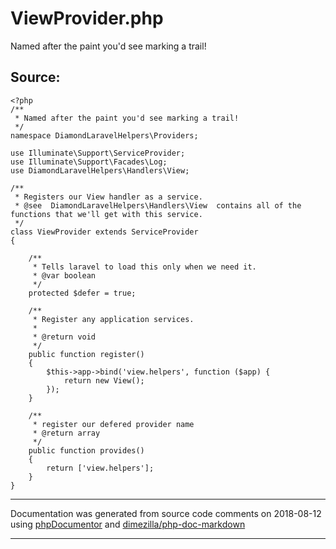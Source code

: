 # ViewProvider.php
Named after the paint you&#039;d see marking a trail!


## Source:
```
<?php
/**
 * Named after the paint you'd see marking a trail!
 */
namespace DiamondLaravelHelpers\Providers;

use Illuminate\Support\ServiceProvider;
use Illuminate\Support\Facades\Log;
use DiamondLaravelHelpers\Handlers\View;

/**
 * Registers our View handler as a service.
 * @see  DiamondLaravelHelpers\Handlers\View  contains all of the functions that we'll get with this service.
 */
class ViewProvider extends ServiceProvider
{

    /**
     * Tells laravel to load this only when we need it.
     * @var boolean
     */
    protected $defer = true;

    /**
     * Register any application services.
     *
     * @return void
     */
    public function register()
    {
        $this->app->bind('view.helpers', function ($app) {
            return new View();
        });
    }

    /**
     * register our defered provider name
     * @return array
     */
    public function provides()
    {
        return ['view.helpers'];
    }
}

```

___
Documentation was generated from source code comments on 2018-08-12 using [phpDocumentor](http://www.phpdoc.org/) and [dimezilla/php-doc-markdown](https://github.com/dimezilla/php-doc-markdown)
___
